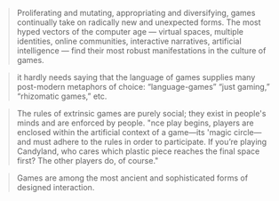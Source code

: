 > Proliferating and mutating, appropriating and diversifying, games continually take on radically new and unexpected forms.  The most hyped vectors of the computer age — virtual spaces, multiple identities, online communities, interactive narratives, artificial intelligence — find their most robust manifestations in the culture of games.

> it hardly needs saying that the language of games supplies many post-modern metaphors of choice: “language-games” “just gaming,” “rhizomatic games,” etc.

> The rules of extrinsic games are purely social; they exist in people's minds and are enforced by people. "nce play begins, players are enclosed within the artificial context of a game—its 'magic circle—and must adhere to the rules in order to participate. If you’re playing Candyland, who cares which plastic piece reaches the final space first?  The other players do, of course."

> Games are among the most ancient and sophisticated forms of designed interaction.